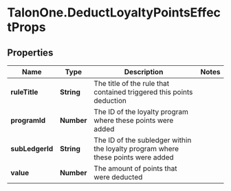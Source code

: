 # TalonOne.DeductLoyaltyPointsEffectProps

## Properties

Name | Type | Description | Notes
------------ | ------------- | ------------- | -------------
**ruleTitle** | **String** | The title of the rule that contained triggered this points deduction | 
**programId** | **Number** | The ID of the loyalty program where these points were added | 
**subLedgerId** | **String** | The ID of the subledger within the loyalty program where these points were added | 
**value** | **Number** | The amount of points that were deducted | 


